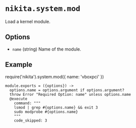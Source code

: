 
# `nikita.system.mod`

Load a kernel module.

## Options

*   `name` (string)
    Name of the module.

## Example

require('nikita').system.mod({
  name: 'vboxpci'
})

    module.exports = ({options}) ->
      options.name = options.argument if options.argument?
      throw Error "Required Option: name" unless options.name
      @execute
        command: """
        lsmod | grep #{options.name} && exit 3
        sudo modprobe #{options.name}
        """
        code_skipped: 3

